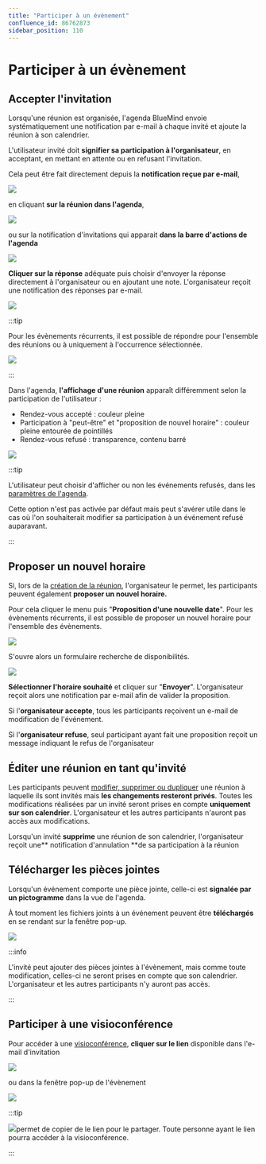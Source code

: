 ```yaml
---
title: "Participer à un évènement"
confluence_id: 86762873
sidebar_position: 110
---
```

# Participer à un évènement


## Accepter l'invitation

Lorsqu'une réunion est organisée, l'agenda BlueMind envoie systématiquement une notification par e-mail à chaque invité et ajoute la réunion à son calendrier.

L'utilisateur invité doit **signifier sa participation à l'organisateur**, en acceptant, en mettant en attente ou en refusant l'invitation.

Cela peut être fait directement depuis la **notification reçue par e-mail**,

![](../../attachments/86762873/86764781.png)


en cliquant **sur la réunion dans l'agenda**,

![](../../attachments/86762873/86764784.png)


ou sur la notification d'invitations qui apparait **dans la barre d'actions de l'agenda**

![](../../attachments/86762873/86764785.png)


**Cliquer sur la réponse** adéquate puis choisir d'envoyer la réponse directement à l'organisateur ou en ajoutant une note. L'organisateur reçoit une notification des réponses par e-mail.

![](../../attachments/86762873/86764776.png)


:::tip

Pour les évènements récurrents, il est possible de répondre pour l'ensemble des réunions ou à uniquement à l'occurrence sélectionnée.

![](../../attachments/86762873/86764777.png)

:::


Dans l'agenda, **l'affichage d'une réunion** apparaît différemment selon la participation de l'utilisateur :

- Rendez-vous accepté : couleur pleine
- Participation à "peut-être" et "proposition de nouvel horaire" : couleur pleine entourée de pointillés
- Rendez-vous refusé : transparence, contenu barré


![](../../attachments/86762873/86764771.png)


:::tip

L'utilisateur peut choisir d'afficher ou non les événements refusés, dans les [paramètres de l'agenda](/Guide_de_l_utilisateur/L_agenda_4.7/Paramétrer_l_agenda/).

Cette option n'est pas activée par défaut mais peut s'avérer utile dans le cas où l'on souhaiterait modifier sa participation à un événement refusé auparavant.

:::

## Proposer un nouvel horaire

Si, lors de la [création de la réunion](/Guide_de_l_utilisateur/L_agenda_4.7/Organiser_une_réunion/), l'organisateur le permet, les participants peuvent également **proposer un nouvel horaire.**

Pour cela cliquer le menu puis "**Proposition d'une nouvelle date**". Pour les évènements récurrents, il est possible de proposer un nouvel horaire pour l'ensemble des évènements.

![](../../attachments/86762873/86764779.png)

S'ouvre alors un formulaire recherche de disponibilités.

![](../../attachments/86762873/86764778.png)

**Sélectionner l'horaire souhaité** et cliquer sur "**Envoyer**". L'organisateur reçoit alors une notification par e-mail afin de valider la proposition.

Si l'**organisateur accepte**, tous les participants reçoivent un e-mail de modification de l'événement.

Si l'**organisateur refuse**, seul participant ayant fait une proposition reçoit un message indiquant le refus de l'organisateur


## Éditer une réunion en tant qu'invité

Les participants peuvent [modifier, supprimer ou dupliquer](/Guide_de_l_utilisateur/L_agenda_4.7/Éditer_un_évènement/) une réunion à laquelle ils sont invités mais **les changements resteront privés**. Toutes les modifications réalisées par un invité seront prises en compte **uniquement sur son calendrier**. L'organisateur et les autres participants n'auront pas accès aux modifications.

Lorsqu'un invité **supprime** une réunion de son calendrier, l'organisateur reçoit une** notification d'annulation **de sa participation à la réunion

## Télécharger les pièces jointes

Lorsqu'un événement comporte une pièce jointe, celle-ci est **signalée par un pictogramme** dans la vue de l'agenda.

À tout moment les fichiers joints à un événement peuvent être **téléchargés** en se rendant sur la fenêtre pop-up.

![](../../attachments/86762873/86764770.png)


:::info

L'invité peut ajouter des pièces jointes à l'évènement, mais comme toute modification, celles-ci ne seront prises en compte que son calendrier. L'organisateur et les autres participants n'y auront pas accès.

:::

## Participer à une visioconférence

Pour accéder à une [visioconférence](/Guide_de_l_utilisateur/La_visioconférence_4.7/), **cliquer sur le lien** disponible dans l'e-mail d'invitation

![](../../attachments/86762873/86764769.png)


ou dans la fenêtre pop-up de l'évènement

![](../../attachments/86762873/86764767.png)


:::tip

![](../../attachments/86762873/86764766.png)permet de copier de le lien pour le partager. Toute personne ayant le lien pourra accéder à la visioconférence.

:::


